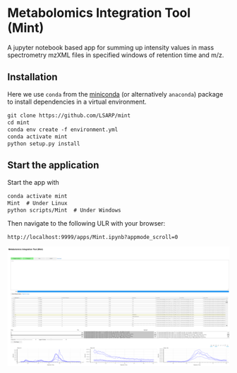 # Metabolomics Integration Tool (Mint)

A jupyter notebook based app for summing up intensity values in mass spectrometry mzXML files in specified windows of retention time and m/z.

## Installation

Here we use `conda` from the [miniconda](https://conda.io/en/latest/miniconda.html) 
(or alternatively `anaconda`) package to install dependencies in a virtual environment.

    git clone https://github.com/LSARP/mint
    cd mint
    conda env create -f environment.yml
    conda activate mint
    python setup.py install

## Start the application

Start the app with

    conda activate mint
    Mint  # Under Linux
    python scripts/Mint  # Under Windows

Then navigate to the following ULR with your browser:

    http://localhost:9999/apps/Mint.ipynb?appmode_scroll=0

![Demo Image](./image/mint.png "Demo image")
